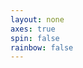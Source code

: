 ```yaml
---
layout: none
axes: true
spin: false
rainbow: false
---
```

<script src='{{ site.url }}/assets/js/three/build/three.js'></script>
<script src='{{ site.url }}/assets/js/three/modules/QuickHull.js'></script>
<script src='{{ site.url }}/assets/js/three/modules/geometries/ConvexGeometry.js'></script>
<script src='{{ site.url }}/assets/js/three/modules/controls/OrbitControls.js'></script>
<script src='polytopes/polytope.js'></script>
<style>
.polytope {
width: 100vw;
height: 100vh;
}
</style>
<div id='h1p' class='polytope'></div>
<script>
  var simplex = [
    new THREE.Vector3( 1,0,0 ),
    new THREE.Vector3( 0,1,0 ),
    new THREE.Vector3( -1,-1,0 ),
    new THREE.Vector3( 0,0,1 ),
    new THREE.Vector3( 0,0,-1 )
  ];
  polytope( document.getElementById( 'h1p' ), simplex, 35,
      {{ page.axes }}, {{ page.spin }}, {{ page.rainbow }} );
</script>

